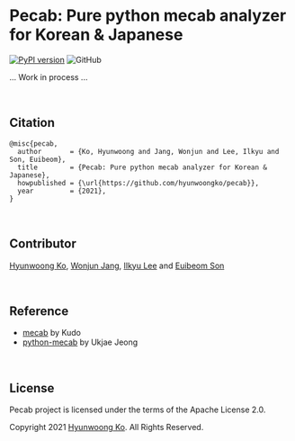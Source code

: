 # Pecab: Pure python mecab analyzer for Korean & Japanese
[![PyPI version](https://badge.fury.io/py/pecab.svg)](https://badge.fury.io/py/pecab)
![GitHub](https://img.shields.io/github/license/hyunwoongko/pecab)

... Work in process ...

<br>

## Citation
```
@misc{pecab,
  author       = {Ko, Hyunwoong and Jang, Wonjun and Lee, Ilkyu and Son, Euibeom},
  title        = {Pecab: Pure python mecab analyzer for Korean & Japanese},
  howpublished = {\url{https://github.com/hyunwoongko/pecab}},
  year         = {2021},
}
```

<br>

## Contributor
[Hyunwoong Ko](https://github.com/hyunwoongko), [Wonjun Jang](https://github.com/strutive07), [Ilkyu Lee](https://github.com/xxjjvxb) and [Euibeom Son](https://github.com/lainrose)

<br>

## Reference
- [mecab](https://github.com/taku910/mecab) by Kudo
- [python-mecab](https://github.com/jeongukjae/python-mecab) by Ukjae Jeong

<br>

## License
Pecab project is licensed under the terms of the Apache License 2.0.

Copyright 2021 [Hyunwoong Ko](https://github.com/hyunwoongko). All Rights Reserved.

